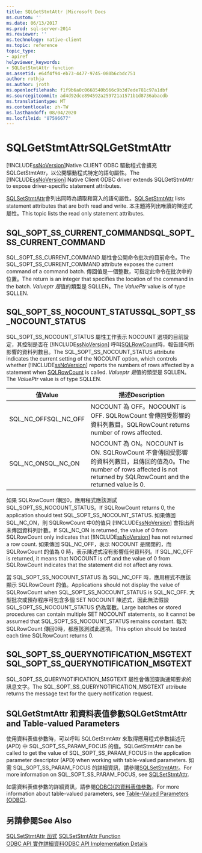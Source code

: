 ```yaml
---
title: SQLGetStmtAttr |Microsoft Docs
ms.custom: ''
ms.date: 06/13/2017
ms.prod: sql-server-2014
ms.reviewer: ''
ms.technology: native-client
ms.topic: reference
topic_type:
- apiref
helpviewer_keywords:
- SQLGetStmtAttr function
ms.assetid: e64f4f94-eb73-4477-9745-080b6cbdc751
author: rothja
ms.author: jroth
ms.openlocfilehash: f1f9b6a0c0668540b566c9b3d7ede781c97a1dbf
ms.sourcegitcommit: ad4d92dce894592a259721a1571b1d8736abacdb
ms.translationtype: MT
ms.contentlocale: zh-TW
ms.lasthandoff: 08/04/2020
ms.locfileid: "87596677"
---
```

# <a name="sqlgetstmtattr"></a><span data-ttu-id="84a19-102">SQLGetStmtAttr</span><span class="sxs-lookup"><span data-stu-id="84a19-102">SQLGetStmtAttr</span></span>
  <span data-ttu-id="84a19-103">[!INCLUDE[ssNoVersion](../../includes/ssnoversion-md.md)]Native CLIENT ODBC 驅動程式會擴充 SQLGetStmtAttr，以公開驅動程式特定的語句屬性。</span><span class="sxs-lookup"><span data-stu-id="84a19-103">The [!INCLUDE[ssNoVersion](../../includes/ssnoversion-md.md)] Native Client ODBC driver extends SQLGetStmtAttr to expose driver-specific statement attributes.</span></span>  
  
 <span data-ttu-id="84a19-104">[SQLSetStmtAttr](sqlsetstmtattr.md)會列出同時為讀取和寫入的語句屬性。</span><span class="sxs-lookup"><span data-stu-id="84a19-104">[SQLSetStmtAttr](sqlsetstmtattr.md) lists statement attributes that are both read and write.</span></span> <span data-ttu-id="84a19-105">本主題將列出唯讀的陳述式屬性。</span><span class="sxs-lookup"><span data-stu-id="84a19-105">This topic lists the read only statement attributes.</span></span>  
  
## <a name="sql_sopt_ss_current_command"></a><span data-ttu-id="84a19-106">SQL_SOPT_SS_CURRENT_COMMAND</span><span class="sxs-lookup"><span data-stu-id="84a19-106">SQL_SOPT_SS_CURRENT_COMMAND</span></span>  
 <span data-ttu-id="84a19-107">SQL_SOPT_SS_CURRENT_COMMAND 屬性會公開命令批次的目前命令。</span><span class="sxs-lookup"><span data-stu-id="84a19-107">The SQL_SOPT_SS_CURRENT_COMMAND attribute exposes the current command of a command batch.</span></span> <span data-ttu-id="84a19-108">傳回值是一個整數，可指定此命令在批次中的位置。</span><span class="sxs-lookup"><span data-stu-id="84a19-108">The return is an integer that specifies the location of the command in the batch.</span></span> <span data-ttu-id="84a19-109">*Valueptr 是*值的類型是 SQLLEN。</span><span class="sxs-lookup"><span data-stu-id="84a19-109">The *ValuePtr* value is of type SQLLEN.</span></span>  
  
## <a name="sql_sopt_ss_nocount_status"></a><span data-ttu-id="84a19-110">SQL_SOPT_SS_NOCOUNT_STATUS</span><span class="sxs-lookup"><span data-stu-id="84a19-110">SQL_SOPT_SS_NOCOUNT_STATUS</span></span>  
 <span data-ttu-id="84a19-111">SQL_SOPT_SS_NOCOUNT_STATUS 屬性工作表示 NOCOUNT 選項的目前設定，其控制是否在 [!INCLUDE[ssNoVersion](../../includes/ssnoversion-md.md)] 呼叫[SQLRowCount](sqlrowcount.md)時，報告語句所影響的資料列數目。</span><span class="sxs-lookup"><span data-stu-id="84a19-111">The SQL_SOPT_SS_NOCOUNT_STATUS attribute indicates the current setting of the NOCOUNT option, which controls whether [!INCLUDE[ssNoVersion](../../includes/ssnoversion-md.md)] reports the numbers of rows affected by a statement when [SQLRowCount](sqlrowcount.md) is called.</span></span> <span data-ttu-id="84a19-112">*Valueptr 是*值的類型是 SQLLEN。</span><span class="sxs-lookup"><span data-stu-id="84a19-112">The *ValuePtr* value is of type SQLLEN.</span></span>  
  
|<span data-ttu-id="84a19-113">值</span><span class="sxs-lookup"><span data-stu-id="84a19-113">Value</span></span>|<span data-ttu-id="84a19-114">描述</span><span class="sxs-lookup"><span data-stu-id="84a19-114">Description</span></span>|  
|-----------|-----------------|  
|<span data-ttu-id="84a19-115">SQL_NC_OFF</span><span class="sxs-lookup"><span data-stu-id="84a19-115">SQL_NC_OFF</span></span>|<span data-ttu-id="84a19-116">NOCOUNT 為 OFF。</span><span class="sxs-lookup"><span data-stu-id="84a19-116">NOCOUNT is OFF.</span></span> <span data-ttu-id="84a19-117">SQLRowCount 會傳回受影響的資料列數目。</span><span class="sxs-lookup"><span data-stu-id="84a19-117">SQLRowCount returns number of rows affected.</span></span>|  
|<span data-ttu-id="84a19-118">SQL_NC_ON</span><span class="sxs-lookup"><span data-stu-id="84a19-118">SQL_NC_ON</span></span>|<span data-ttu-id="84a19-119">NOCOUNT 為 ON。</span><span class="sxs-lookup"><span data-stu-id="84a19-119">NOCOUNT is ON.</span></span> <span data-ttu-id="84a19-120">SQLRowCount 不會傳回受影響的資料列數目，且傳回的值為0。</span><span class="sxs-lookup"><span data-stu-id="84a19-120">The number of rows affected is not returned by SQLRowCount and the returned value is 0.</span></span>|  
  
 <span data-ttu-id="84a19-121">如果 SQLRowCount 傳回0，應用程式應該測試 SQL_SOPT_SS_NOCOUNT_STATUS。</span><span class="sxs-lookup"><span data-stu-id="84a19-121">If SQLRowCount returns 0, the application should test SQL_SOPT_SS_NOCOUNT_STATUS.</span></span> <span data-ttu-id="84a19-122">如果傳回 SQL_NC_ON，則 SQLRowCount 中0的值只 [!INCLUDE[ssNoVersion](../../includes/ssnoversion-md.md)] 會指出尚未傳回資料列計數。</span><span class="sxs-lookup"><span data-stu-id="84a19-122">If SQL_NC_ON is returned, the value of 0 from SQLRowCount only indicates that [!INCLUDE[ssNoVersion](../../includes/ssnoversion-md.md)] has not returned a row count.</span></span> <span data-ttu-id="84a19-123">如果傳回 SQL_NC_OFF，表示 NOCOUNT 是關閉的，而 SQLRowCount 的值為 0 時，表示陳述式沒有影響任何資料列。</span><span class="sxs-lookup"><span data-stu-id="84a19-123">If SQL_NC_OFF is returned, it means that NOCOUNT is off and the value of 0 from SQLRowCount indicates that the statement did not affect any rows.</span></span>  
  
 <span data-ttu-id="84a19-124">當 SQL_SOPT_SS_NOCOUNT_STATUS 為 SQL_NC_OFF 時，應用程式不應該顯示 SQLRowCount 的值。</span><span class="sxs-lookup"><span data-stu-id="84a19-124">Applications should not display the value of SQLRowCount when SQL_SOPT_SS_NOCOUNT_STATUS is SQL_NC_OFF.</span></span> <span data-ttu-id="84a19-125">大型批次或預存程序可包含多個 SET NOCOUNT 陳述式，因此無法假設 SQL_SOPT_SS_NOCOUNT_STATUS 仍為常數。</span><span class="sxs-lookup"><span data-stu-id="84a19-125">Large batches or stored procedures can contain multiple SET NOCOUNT statements, so it cannot be assumed that SQL_SOPT_SS_NOCOUNT_STATUS remains constant.</span></span> <span data-ttu-id="84a19-126">每次 SQLRowCount 傳回0時，都應該測試此選項。</span><span class="sxs-lookup"><span data-stu-id="84a19-126">This option should be tested each time SQLRowCount returns 0.</span></span>  
  
## <a name="sql_sopt_ss_querynotification_msgtext"></a><span data-ttu-id="84a19-127">SQL_SOPT_SS_QUERYNOTIFICATION_MSGTEXT</span><span class="sxs-lookup"><span data-stu-id="84a19-127">SQL_SOPT_SS_QUERYNOTIFICATION_MSGTEXT</span></span>  
 <span data-ttu-id="84a19-128">SQL_SOPT_SS_QUERYNOTIFICATION_MSGTEXT 屬性會傳回查詢通知要求的訊息文字。</span><span class="sxs-lookup"><span data-stu-id="84a19-128">The SQL_SOPT_SS_QUERYNOTIFICATION_MSGTEXT attribute returns the message text for the query notification request.</span></span>  
  
## <a name="sqlgetstmtattr-and-table-valued-parameters"></a><span data-ttu-id="84a19-129">SQLGetStmtAttr 和資料表值參數</span><span class="sxs-lookup"><span data-stu-id="84a19-129">SQLGetStmtAttr and Table-valued Parameters</span></span>  
 <span data-ttu-id="84a19-130">使用資料表值參數時，可以呼叫 SQLGetStmtAttr 來取得應用程式參數描述元 (APD) 中 SQL_SOPT_SS_PARAM_FOCUS 的值。</span><span class="sxs-lookup"><span data-stu-id="84a19-130">SQLGetStmtAttr can be called to get the value of SQL_SOPT_SS_PARAM_FOCUS in the application parameter descriptor (APD) when working with table-valued parameters.</span></span> <span data-ttu-id="84a19-131">如需 SQL_SOPT_SS_PARAM_FOCUS 的詳細資訊，請參閱[SQLSetStmtAttr](sqlsetstmtattr.md)。</span><span class="sxs-lookup"><span data-stu-id="84a19-131">For more information on SQL_SOPT_SS_PARAM_FOCUS, see [SQLSetStmtAttr](sqlsetstmtattr.md).</span></span>  
  
 <span data-ttu-id="84a19-132">如需資料表值參數的詳細資訊，請參閱[ODBC&#41;&#40;的資料表值參數](../native-client-odbc-table-valued-parameters/table-valued-parameters-odbc.md)。</span><span class="sxs-lookup"><span data-stu-id="84a19-132">For more information about table-valued parameters, see [Table-Valued Parameters &#40;ODBC&#41;](../native-client-odbc-table-valued-parameters/table-valued-parameters-odbc.md).</span></span>  
  
## <a name="see-also"></a><span data-ttu-id="84a19-133">另請參閱</span><span class="sxs-lookup"><span data-stu-id="84a19-133">See Also</span></span>  
 <span data-ttu-id="84a19-134">[SQLSetStmtAttr 函式](https://go.microsoft.com/fwlink/?LinkId=59370) </span><span class="sxs-lookup"><span data-stu-id="84a19-134">[SQLSetStmtAttr Function](https://go.microsoft.com/fwlink/?LinkId=59370) </span></span>  
 [<span data-ttu-id="84a19-135">ODBC API 實作詳細資料</span><span class="sxs-lookup"><span data-stu-id="84a19-135">ODBC API Implementation Details</span></span>](odbc-api-implementation-details.md)  
  
  
